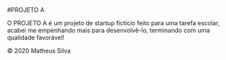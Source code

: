 #PROJETO A

O PROJETO A é um projeto de startup fictício feito para uma tarefa escolar, acabei me empenhando mais para desenvolvê-lo, terminando com uma qualidade favorável!

&copy; 2020 Matheus Silva